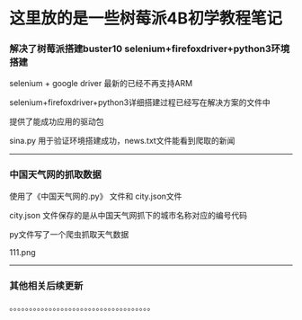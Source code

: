 <h1>这里放的是一些树莓派4B初学教程笔记</h1>

<h3>解决了树莓派搭建buster10 selenium+firefoxdriver+python3环境搭建</h3>
<p>selenium + google driver 最新的已经不再支持ARM</p>
<p>selenium+firefoxdriver+python3详细搭建过程已经写在解决方案的文件中</p>
<p>提供了能成功应用的驱动包</p>
<p>sina.py 用于验证环境搭建成功，news.txt文件能看到爬取的新闻</p>
<hr>
<h3>中国天气网的抓取数据</h3>
<p> 使用了《中国天气网的.py》 文件和 city.json文件</p>
<p> city.json 文件保存的是从中国天气网抓下的城市名称对应的编号代码</p>
<p> py文件写了一个爬虫抓取天气数据</p>
<image>111.png</image>
<hr>
<h3>其他相关后续更新</h3>
<p>。。。。。。。。。。。。。。。。。。。。。。。。。。。。。。。。。。。。</p>
